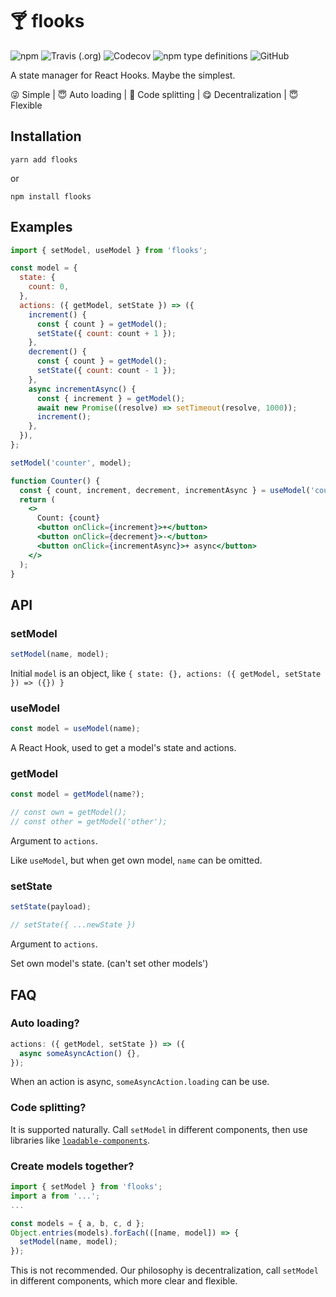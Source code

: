 # 🍸 flooks

![npm](https://img.shields.io/npm/v/flooks?style=flat-square)
![Travis (.org)](https://img.shields.io/travis/nanxiaobei/flooks?style=flat-square)
![Codecov](https://img.shields.io/codecov/c/github/nanxiaobei/flooks?style=flat-square)
![npm type definitions](https://img.shields.io/npm/types/typescript?style=flat-square)
![GitHub](https://img.shields.io/github/license/nanxiaobei/flooks?style=flat-square)

A state manager for React Hooks. Maybe the simplest.

😜 Simple | 😇 Auto loading | 🤧 Code splitting | 😋 Decentralization | 😇 Flexible

## Installation

```shell
yarn add flooks
```

or

```shell
npm install flooks
```

## Examples

```jsx harmony
import { setModel, useModel } from 'flooks';

const model = {
  state: {
    count: 0,
  },
  actions: ({ getModel, setState }) => ({
    increment() {
      const { count } = getModel();
      setState({ count: count + 1 });
    },
    decrement() {
      const { count } = getModel();
      setState({ count: count - 1 });
    },
    async incrementAsync() {
      const { increment } = getModel();
      await new Promise((resolve) => setTimeout(resolve, 1000));
      increment();
    },
  }),
};

setModel('counter', model);

function Counter() {
  const { count, increment, decrement, incrementAsync } = useModel('counter');
  return (
    <>
      Count: {count}
      <button onClick={increment}>+</button>
      <button onClick={decrement}>-</button>
      <button onClick={incrementAsync}>+ async</button>
    </>
  );
}
```

## API

### setModel

```js
setModel(name, model);
```

Initial `model` is an object, like `{ state: {}, actions: ({ getModel, setState }) => ({}) }`

### useModel

```js
const model = useModel(name);
```

A React Hook, used to get a model's state and actions.

### getModel

```js
const model = getModel(name?);

// const own = getModel();
// const other = getModel('other');
```

Argument to `actions`.

Like `useModel`, but when get own model, `name` can be omitted.

### setState

```js
setState(payload);

// setState({ ...newState })
```

Argument to `actions`.

Set own model's state. (can't set other models')

## FAQ

### Auto loading?

```js
actions: ({ getModel, setState }) => ({
  async someAsyncAction() {},
});
```

When an action is async, `someAsyncAction.loading` can be use.

### Code splitting?

It is supported naturally. Call `setModel` in different components, then use libraries like [`loadable-components`](https://github.com/smooth-code/loadable-components).

### Create models together?

```js
import { setModel } from 'flooks';
import a from '...';
...

const models = { a, b, c, d };
Object.entries(models).forEach(([name, model]) => {
  setModel(name, model);
});
```

This is not recommended. Our philosophy is decentralization, call `setModel` in different components, which more clear and flexible.
